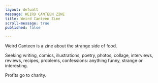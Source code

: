 ```yaml
---
layout: defualt
message: WEIRD CANTEEN ZINE
title: Weird Canteen Zine
scroll-message: true
published: false

---
```

Weird Canteen is a zine about the strange side of food.   
  
Seeking writing, comics, illustrations, poetry, photos, collage, interviews, reviews, recipes, problems, confessions: anything funny, strange or interesting.   
  
Profits go to charity.